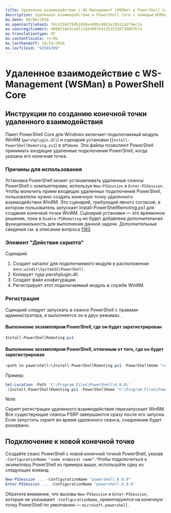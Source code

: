 ```yaml
---
title: Удаленное взаимодействие с WS-Management (WSMan) в PowerShell Core
description: Удаленное взаимодействие в PowerShell Core с помощью WSMan
ms.date: 08/06/2018
ms.openlocfilehash: fdc4159279db28b8ee60bc0853e19512a1f9ec14
ms.sourcegitcommit: 9080316e3ca4f11d83067b41351531672b667b7a
ms.translationtype: HT
ms.contentlocale: ru-RU
ms.lasthandoff: 10/24/2020
ms.locfileid: "92501309"
---
```

# <a name="ws-management-wsman-remoting-in-powershell-core"></a>Удаленное взаимодействие с WS-Management (WSMan) в PowerShell Core

## <a name="instructions-to-create-a-remoting-endpoint"></a>Инструкции по созданию конечной точки удаленного взаимодействия

Пакет PowerShell Core для Windows включает подключаемый модуль WinRM (`pwrshplugin.dll`) и сценарий установки (`Install-PowerShellRemoting.ps1`) в `$PSHome`. Эти файлы позволяют PowerShell принимать входящие удаленные подключения PowerShell, когда указана его конечная точка.

### <a name="motivation"></a>Причины для использования

Установка PowerShell может устанавливать удаленные сеансы PowerShell с компьютерами, используя `New-PSSession` и `Enter-PSSession`. Чтобы включить прием входящих удаленных подключений PowerShell, пользователю нужно создать конечную точку удаленного взаимодействия WinRM. Это сценарий, требующий явного согласия, в котором пользователь запускает Install-PowerShellRemoting.ps1 для создания конечной точки WinRM. Сценарий установки — это временное решение, пока в `Enable-PSRemoting` не будет добавлена дополнительная функциональность для выполнения данной задачи. Дополнительные сведения см. в описании вопроса [1193](https://github.com/PowerShell/PowerShell/issues/1193).

### <a name="script-actions"></a>Элемент "Действия скрипта"

Сценарий

1. Создает каталог для подключаемого модуля в расположении `$env:windir\System32\PowerShell`.
1. Копирует туда pwrshplugin.dll.
1. Создает файл конфигурации.
1. Регистрирует этот подключаемый модуль в службе WinRM.

### <a name="registration"></a>Регистрация

Сценарий следует запускать в сеансе PowerShell с правами администратора, и выполняется он в двух режимах.

#### <a name="executed-by-the-instance-of-powershell-that-it-will-register"></a>Выполнение экземпляром PowerShell, где он будет зарегистрирован

```powershell
Install-PowerShellRemoting.ps1
```

#### <a name="executed-by-another-instance-of-powershell-on-behalf-of-the-instance-that-it-will-register"></a>Выполнение экземпляром PowerShell, отличным от того, где он будет зарегистрирован

```powershell
<path to powershell>\Install-PowerShellRemoting.ps1 -PowerShellHome "<absolute path to the instance's $PSHOME>"
```

Пример:

```powershell
Set-Location -Path 'C:\Program Files\PowerShell\6.0.0\'
.\Install-PowerShellRemoting.ps1 -PowerShellHome "C:\Program Files\PowerShell\6.0.0\"
```

> [!NOTE]
> Скрипт регистрации удаленного взаимодействия перезапускает WinRM. Все существующие сеансы PSRP завершаются сразу после его запуска. Если запустить скрипт во время удаленного сеанса, соединение будет разорвано.

## <a name="how-to-connect-to-the-new-endpoint"></a>Подключение к новой конечной точке

Создайте сеанс PowerShell с новой конечной точкой PowerShell, указав `-ConfigurationName "some endpoint name"`. Чтобы подключиться к экземпляру PowerShell из примера выше, используйте одну из следующих команд:

```powershell
New-PSSession ... -ConfigurationName "powershell.6.0.0"
Enter-PSSession ... -ConfigurationName "powershell.6.0.0"
```

Обратите внимание, что вызовы `New-PSSession` и `Enter-PSSession`, которые не указывают `-ConfigurationName`, ориентируются на конечную точку PowerShell по умолчанию — `microsoft.powershell`.
